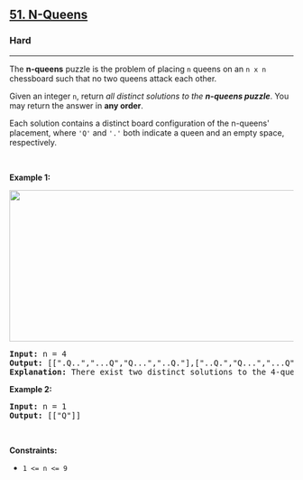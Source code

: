 <h2><a href="https://leetcode.com/problems/n-queens/">51. N-Queens</a></h2><h3>Hard</h3><hr><div style="user-select: auto;"><p style="user-select: auto;">The <strong style="user-select: auto;">n-queens</strong> puzzle is the problem of placing <code style="user-select: auto;">n</code> queens on an <code style="user-select: auto;">n x n</code> chessboard such that no two queens attack each other.</p>

<p style="user-select: auto;">Given an integer <code style="user-select: auto;">n</code>, return <em style="user-select: auto;">all distinct solutions to the <strong style="user-select: auto;">n-queens puzzle</strong></em>. You may return the answer in <strong style="user-select: auto;">any order</strong>.</p>

<p style="user-select: auto;">Each solution contains a distinct board configuration of the n-queens' placement, where <code style="user-select: auto;">'Q'</code> and <code style="user-select: auto;">'.'</code> both indicate a queen and an empty space, respectively.</p>

<p style="user-select: auto;">&nbsp;</p>
<p style="user-select: auto;"><strong style="user-select: auto;">Example 1:</strong></p>
<img alt="" src="https://assets.leetcode.com/uploads/2020/11/13/queens.jpg" style="width: 600px; height: 268px; user-select: auto;">
<pre style="position: relative; user-select: auto;"><strong style="user-select: auto;">Input:</strong> n = 4
<strong style="user-select: auto;">Output:</strong> [[".Q..","...Q","Q...","..Q."],["..Q.","Q...","...Q",".Q.."]]
<strong style="user-select: auto;">Explanation:</strong> There exist two distinct solutions to the 4-queens puzzle as shown above
<div class="open_grepper_editor" title="Edit &amp; Save To Grepper" style="user-select: auto;"></div></pre>

<p style="user-select: auto;"><strong style="user-select: auto;">Example 2:</strong></p>

<pre style="position: relative; user-select: auto;"><strong style="user-select: auto;">Input:</strong> n = 1
<strong style="user-select: auto;">Output:</strong> [["Q"]]
<div class="open_grepper_editor" title="Edit &amp; Save To Grepper" style="user-select: auto;"></div></pre>

<p style="user-select: auto;">&nbsp;</p>
<p style="user-select: auto;"><strong style="user-select: auto;">Constraints:</strong></p>

<ul style="user-select: auto;">
	<li style="user-select: auto;"><code style="user-select: auto;">1 &lt;= n &lt;= 9</code></li>
</ul>
</div>
